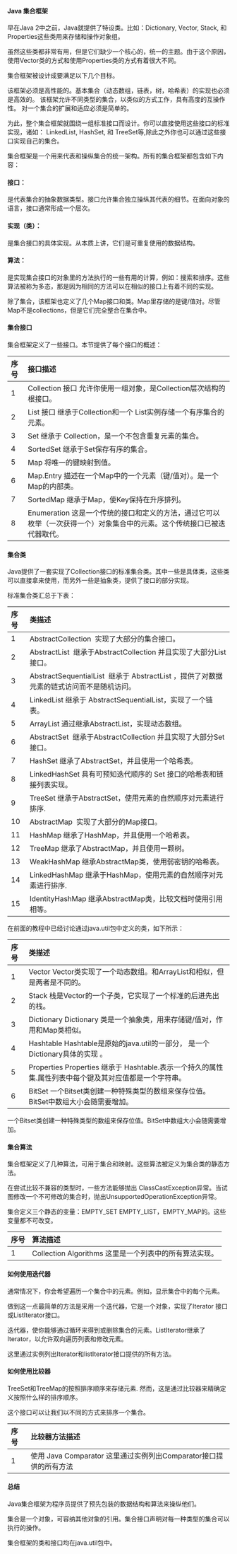  
#### Java 集合框架

  早在Java 2中之前，Java就提供了特设类。比如：Dictionary, Vector, Stack, 和Properties这些类用来存储和操作对象组。 

  虽然这些类都非常有用，但是它们缺少一个核心的，统一的主题。由于这个原因，使用Vector类的方式和使用Properties类的方式有着很大不同。

  集合框架被设计成要满足以下几个目标。

 
 该框架必须是高性能的。基本集合（动态数组，链表，树，哈希表）的实现也必须是高效的。
  该框架允许不同类型的集合，以类似的方式工作，具有高度的互操作性。
  对一个集合的扩展和适应必须是简单的。
 
 为此，整个集合框架就围绕一组标准接口而设计。你可以直接使用这些接口的标准实现，诸如： LinkedList, HashSet, 和 TreeSet等,除此之外你也可以通过这些接口实现自己的集合。

  集合框架是一个用来代表和操纵集合的统一架构。所有的集合框架都包含如下内容：

 
 

#### 接口：

是代表集合的抽象数据类型。接口允许集合独立操纵其代表的细节。在面向对象的语言，接口通常形成一个层次。
  

#### 实现（类）：

是集合接口的具体实现。从本质上讲，它们是可重复使用的数据结构。
  

#### 算法：

是实现集合接口的对象里的方法执行的一些有用的计算，例如：搜索和排序。这些算法被称为多态，那是因为相同的方法可以在相似的接口上有着不同的实现。
 
 除了集合，该框架也定义了几个Map接口和类。Map里存储的是键/值对。尽管Map不是collections，但是它们完全整合在集合中。

 

#### 集合接口

  集合框架定义了一些接口。本节提供了每个接口的概述：

 

|序号|接口描述|
|:--|:--|
|1|Collection 接口 允许你使用一组对象，是Collection层次结构的根接口。|
|2| List 接口 继承于Collection和一个 List实例存储一个有序集合的元素。|
|3| Set 继承于 Collection，是一个不包含重复元素的集合。|
|4| SortedSet 继承于Set保存有序的集合。|
|5| Map 将唯一的键映射到值。|
|6| Map.Entry 描述在一个Map中的一个元素（键/值对）。是一个Map的内部类。|
|7| SortedMap 继承于Map，使Key保持在升序排列。|
|8| Enumeration 这是一个传统的接口和定义的方法，通过它可以枚举（一次获得一个）对象集合中的元素。这个传统接口已被迭代器取代。|



#### 集合类

  Java提供了一套实现了Collection接口的标准集合类。其中一些是具体类，这些类可以直接拿来使用，而另外一些是抽象类，提供了接口的部分实现。 


标准集合类汇总于下表：

 

|序号|类描述|
|:--|:--|
|1|AbstractCollection  实现了大部分的集合接口。|
|2|AbstractList  继承于AbstractCollection 并且实现了大部分List接口。|
|3|AbstractSequentialList  继承于 AbstractList ，提供了对数据元素的链式访问而不是随机访问。|
|4|LinkedList 继承于 AbstractSequentialList，实现了一个链表。|
|5|ArrayList 通过继承AbstractList，实现动态数组。|
|6|AbstractSet  继承于AbstractCollection 并且实现了大部分Set接口。|
|7|HashSet 继承了AbstractSet，并且使用一个哈希表。|
|8|LinkedHashSet 具有可预知迭代顺序的 Set 接口的哈希表和链接列表实现。|
|9|TreeSet 继承于AbstractSet，使用元素的自然顺序对元素进行排序.|
|10|AbstractMap  实现了大部分的Map接口。|
|11|HashMap  继承了HashMap，并且使用一个哈希表。|
|12|TreeMap  继承了AbstractMap，并且使用一颗树。|
|13|WeakHashMap  继承AbstractMap类，使用弱密钥的哈希表。|
|14|LinkedHashMap  继承于HashMap，使用元素的自然顺序对元素进行排序.|
|15|IdentityHashMap  继承AbstractMap类，比较文档时使用引用相等。|

在前面的教程中已经讨论通过java.util包中定义的类，如下所示： 

 

|序号|类描述|
|:--|:--|
|1|Vector  Vector类实现了一个动态数组。和ArrayList和相似，但是两者是不同的。|
|2|Stack  栈是Vector的一个子类，它实现了一个标准的后进先出的栈。|
|3|Dictionary  Dictionary 类是一个抽象类，用来存储键/值对，作用和Map类相似。|
|4|Hashtable  Hashtable是原始的java.util的一部分， 是一个Dictionary具体的实现 。|
|5|Properties  Properties 继承于 Hashtable.表示一个持久的属性集.属性列表中每个键及其对应值都是一个字符串。|
|6|BitSet 一个Bitset类创建一种特殊类型的数组来保存位值。BitSet中数组大小会随需要增加。|

一个Bitset类创建一种特殊类型的数组来保存位值。BitSet中数组大小会随需要增加。 

 

#### 集合算法

  集合框架定义了几种算法，可用于集合和映射。这些算法被定义为集合类的静态方法。

  在尝试比较不兼容的类型时，一些方法能够抛出 ClassCastException异常。当试图修改一个不可修改的集合时，抛出UnsupportedOperationException异常。

  集合定义三个静态的变量：EMPTY_SET EMPTY_LIST，EMPTY_MAP的。这些变量都不可改变。

  




| 序号| 算法描述|
|:--|:--|
| 1| Collection Algorithms 这里是一个列表中的所有算法实现。|



#### 如何使用迭代器

  通常情况下，你会希望遍历一个集合中的元素。例如，显示集合中的每个元素。

  做到这一点最简单的方法是采用一个迭代器，它是一个对象，实现了Iterator 接口或ListIterator接口。

  迭代器，使你能够通过循环来得到或删除集合的元素。ListIterator继承了Iterator，以允许双向遍历列表和修改元素。

 

这里通过实例列出Iterator和listIterator接口提供的所有方法。



#### 如何使用比较器

  TreeSet和TreeMap的按照排序顺序来存储元素. 然而，这是通过比较器来精确定义按照什么样的排序顺序。

  这个接口可以让我们以不同的方式来排序一个集合。

 

| 序号| 比较器方法描述|
|:--|:--|
| 1| 使用 Java Comparator 这里通过实例列出Comparator接口提供的所有方法|



#### 总结

  Java集合框架为程序员提供了预先包装的数据结构和算法来操纵他们。

  集合是一个对象，可容纳其他对象的引用。集合接口声明对每一种类型的集合可以执行的操作。

  集合框架的类和接口均在java.util包中。

 

